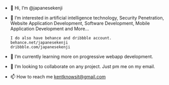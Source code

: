 - 👋 Hi, I’m @japanesekenji


- 👀 I’m interested in artificial intelligence technology, Security Penetration, Website Application Development, Software Development, Mobile Application Development and More...
     
      I do also have behance and dribbble account.
      behance.net/japanesekenji   
      dribbble.com/japanesekenji

- 🌱 I’m currently learning more on progressive webapp development.


- 💞️ I’m looking to collaborate on any project. Just pm me on my email. 
- 📫 How to reach me kentknowsit@gmail.com

<!---
japanesekenji/japanesekenji is a ✨ special ✨ repository because its `README.md` (this file) appears on your GitHub profile.
You can click the Preview link to take a look at your changes.
--->
